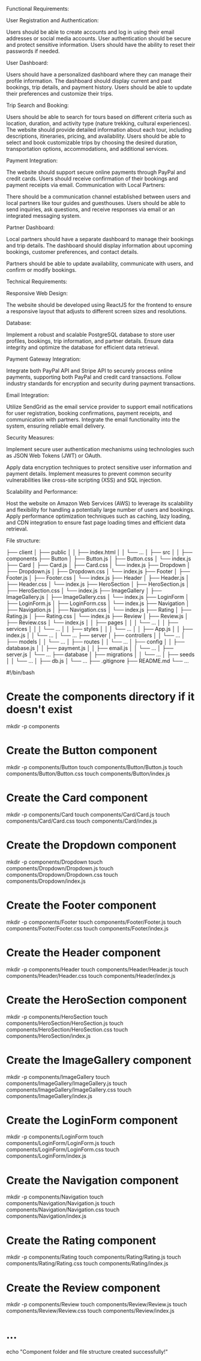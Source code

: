 Functional Requirements:

User Registration and Authentication:

Users should be able to create accounts and log in using their email addresses or social media accounts.
User authentication should be secure and protect sensitive information.
Users should have the ability to reset their passwords if needed.

User Dashboard:

Users should have a personalized dashboard where they can manage their profile information.
The dashboard should display current and past bookings, trip details, and payment history.
Users should be able to update their preferences and customize their trips.

Trip Search and Booking:

Users should be able to search for tours based on different criteria such as location, duration, and activity type (nature trekking, cultural experiences).
The website should provide detailed information about each tour, including descriptions, itineraries, pricing, and availability.
Users should be able to select and book customizable trips by choosing the desired duration, transportation options, accommodations, and additional services.

Payment Integration:

The website should support secure online payments through PayPal and credit cards.
Users should receive confirmation of their bookings and payment receipts via email.
Communication with Local Partners:

There should be a communication channel established between users and local partners like tour guides and guesthouses.
Users should be able to send inquiries, ask questions, and receive responses via email or an integrated messaging system.

Partner Dashboard:

Local partners should have a separate dashboard to manage their bookings and trip details.
The dashboard should display information about upcoming bookings, customer preferences, and contact details.

Partners should be able to update availability, communicate with users, and confirm or modify bookings.


Technical Requirements:

Responsive Web Design:

The website should be developed using ReactJS for the frontend to ensure a responsive layout that adjusts to different screen sizes and resolutions.

Database:

Implement a robust and scalable PostgreSQL database to store user profiles, bookings, trip information, and partner details.
Ensure data integrity and optimize the database for efficient data retrieval.

Payment Gateway Integration:

Integrate both PayPal API and Stripe API to securely process online payments, supporting both PayPal and credit card transactions.
Follow industry standards for encryption and security during payment transactions.

Email Integration:

Utilize SendGrid as the email service provider to support email notifications for user registration, booking confirmations, payment receipts, and communication with partners.
Integrate the email functionality into the system, ensuring reliable email delivery.

Security Measures:

Implement secure user authentication mechanisms using technologies such as JSON Web Tokens (JWT) or OAuth.

Apply data encryption techniques to protect sensitive user information and payment details.
Implement measures to prevent common security vulnerabilities like cross-site scripting (XSS) and SQL injection.

Scalability and Performance:

Host the website on Amazon Web Services (AWS) to leverage its scalability and flexibility for handling a potentially large number of users and bookings.
Apply performance optimization techniques such as caching, lazy loading, and CDN integration to ensure fast page loading times and efficient data retrieval.


File structure:


├── client
│   ├── public
│   │   ├── index.html
│   │   └── ...
│   ├── src
│   │   ├── components
            ├── Button
            │   ├── Button.js
            │   ├── Button.css
            │   └── index.js
            ├── Card
            │   ├── Card.js
            │   ├── Card.css
            │   └── index.js
            ├── Dropdown
            │   ├── Dropdown.js
            │   ├── Dropdown.css
            │   └── index.js
            ├── Footer
            │   ├── Footer.js
            │   ├── Footer.css
            │   └── index.js
            ├── Header
            │   ├── Header.js
            │   ├── Header.css
            │   └── index.js
            ├── HeroSection
            │   ├── HeroSection.js
            │   ├── HeroSection.css
            │   └── index.js
            ├── ImageGallery
            │   ├── ImageGallery.js
            │   ├── ImageGallery.css
            │   └── index.js
            ├── LoginForm
            │   ├── LoginForm.js
            │   ├── LoginForm.css
            │   └── index.js
            ├── Navigation
            │   ├── Navigation.js
            │   ├── Navigation.css
            │   └── index.js
            ├── Rating
            │   ├── Rating.js
            │   ├── Rating.css
            │   └── index.js
            ├── Review
            │   ├── Review.js
            │   ├── Review.css
            │   └── index.js
│   │   ├── pages
│   │   │   └── ...
│   │   ├── services
│   │   │   └── ...
│   │   ├── styles
│   │   │   └── ...
│   │   ├── App.js
│   │   ├── index.js
│   │   └── ...
│   └── ...
├── server
│   ├── controllers
│   │   └── ...
│   ├── models
│   │   └── ...
│   ├── routes
│   │   └── ...
│   ├── config
│   │   ├── database.js
│   │   ├── payment.js
│   │   ├── email.js
│   │   └── ...
│   ├── server.js
│   └── ...
├── database
│   ├── migrations
│   │   └── ...
│   ├── seeds
│   │   └── ...
│   ├── db.js
│   └── ...
├── .gitignore
├── README.md
└── ...



#!/bin/bash

# Create the components directory if it doesn't exist
mkdir -p components

# Create the Button component
mkdir -p components/Button
touch components/Button/Button.js
touch components/Button/Button.css
touch components/Button/index.js

# Create the Card component
mkdir -p components/Card
touch components/Card/Card.js
touch components/Card/Card.css
touch components/Card/index.js

# Create the Dropdown component
mkdir -p components/Dropdown
touch components/Dropdown/Dropdown.js
touch components/Dropdown/Dropdown.css
touch components/Dropdown/index.js

# Create the Footer component
mkdir -p components/Footer
touch components/Footer/Footer.js
touch components/Footer/Footer.css
touch components/Footer/index.js

# Create the Header component
mkdir -p components/Header
touch components/Header/Header.js
touch components/Header/Header.css
touch components/Header/index.js

# Create the HeroSection component
mkdir -p components/HeroSection
touch components/HeroSection/HeroSection.js
touch components/HeroSection/HeroSection.css
touch components/HeroSection/index.js

# Create the ImageGallery component
mkdir -p components/ImageGallery
touch components/ImageGallery/ImageGallery.js
touch components/ImageGallery/ImageGallery.css
touch components/ImageGallery/index.js

# Create the LoginForm component
mkdir -p components/LoginForm
touch components/LoginForm/LoginForm.js
touch components/LoginForm/LoginForm.css
touch components/LoginForm/index.js

# Create the Navigation component
mkdir -p components/Navigation
touch components/Navigation/Navigation.js
touch components/Navigation/Navigation.css
touch components/Navigation/index.js

# Create the Rating component
mkdir -p components/Rating
touch components/Rating/Rating.js
touch components/Rating/Rating.css
touch components/Rating/index.js

# Create the Review component
mkdir -p components/Review
touch components/Review/Review.js
touch components/Review/Review.css
touch components/Review/index.js

# ...

echo "Component folder and file structure created successfully!"
